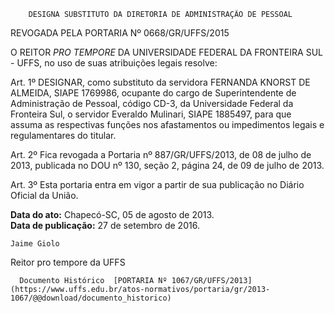         DESIGNA SUBSTITUTO DA DIRETORIA DE ADMINISTRAÇÃO DE PESSOAL  

REVOGADA PELA PORTARIA Nº 0668/GR/UFFS/2015

 O REITOR *PRO TEMPORE* DA UNIVERSIDADE FEDERAL DA FRONTEIRA SUL - UFFS, no uso de suas atribuições legais resolve:

 Art. 1º DESIGNAR, como substituto da servidora FERNANDA KNORST DE ALMEIDA, SIAPE 1769986, ocupante do cargo de Superintendente de Administração de Pessoal, código CD-3, da Universidade Federal da Fronteira Sul, o servidor Everaldo Mulinari, SIAPE 1885497, para que assuma as respectivas funções nos afastamentos ou impedimentos legais e regulamentares do titular.

 Art. 2º Fica revogada a Portaria nº 887/GR/UFFS/2013, de 08 de julho de 2013, publicada no DOU nº 130, seção 2, página 24, de 09 de julho de 2013.

 Art. 3º Esta portaria entra em vigor a partir de sua publicação no Diário Oficial da União.

  

   **Data do ato:** Chapecó-SC, 05 de agosto de 2013.   
 **Data de publicação:**  27 de setembro de 2016. 

    Jaime Giolo   
 Reitor pro tempore da UFFS 

      Documento Histórico  [PORTARIA Nº 1067/GR/UFFS/2013](https://www.uffs.edu.br/atos-normativos/portaria/gr/2013-1067/@@download/documento_historico)     
      